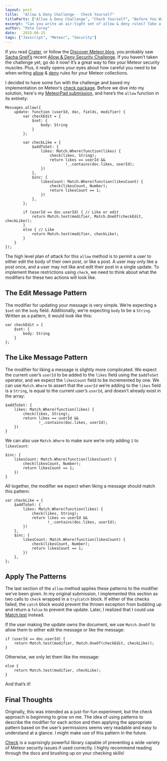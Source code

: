 ```yaml
---
layout: post
title:  "Allow & Deny Challenge - Check Yourself"
titleParts: ["Allow & Deny Challenge", "Check Yourself", "Before You Wreck Yourself"]
excerpt: "Can you write an air-tight set of allow & deny rules? Take a look at Sacha Greif's challange, try it for yourself, and take a look at my solution."
author: "Pete Corey"
date:   2015-06-15
tags: ["Javscript", "Meteor", "Security"]
---
```


If you read [Crater](https://crater.io/), or follow the [Discover Meteor blog](https://www.discovermeteor.com/blog), you probably saw [Sacha Greif’s](https://twitter.com/SachaGreif) recent [Allow & Deny Security Challenge](https://www.discovermeteor.com/blog/allow-deny-security-challenge/). If you haven’t taken the challenge yet, go do it now! It’s a great way to flex your Meteor security muscles. Plus, it really opens your eyes about how careful you need to be when writing [allow](http://docs.meteor.com/#/full/allow) & [deny](http://docs.meteor.com/#/full/deny) rules for your Meteor collections.

I decided to have some fun with the challenge and based my implementation on Meteor’s [check package](http://docs.meteor.com/#/full/check). Before we dive into my solution, here's my [MeteorPad submission](http://meteorpad.com/pad/eFGxbRicpNuJjBb8T/Copy%20of%20Chatroom%20Security%20Challenge), and here’s the <code class="language-javascript">allow</code> function in its entirety:

<pre class="language-javascript"><code class="language-javascript">Messages.allow({
    update: function (userId, doc, fields, modifier) {
        var checkEdit = {
            $set: {
                body: String
            }
        };

        var checkLike = {
            $addToSet: {
                likes: Match.Where(function(likes) {
                    check(likes, String);
                    return likes == userId &&
                           !_.contains(doc.likes, userId);
                })
            },
            $inc: {
                likesCount: Match.Where(function(likesCount) {
                    check(likesCount, Number);
                    return likesCount == 1;
                })
            },
        };

        if (userId == doc.userId) { // Like or edit
            return Match.test(modifier, Match.OneOf(checkEdit, checkLike));
        }
        else { // Like
            return Match.test(modifier, checkLike);
        }
    }
});
</code></pre>

The high level plan of attack for this <code class="language-javascript">allow</code> method is to permit a user to either edit the body of their own post, or like a post. A user may only like a post once, and a user may not like and edit their post in a single update. To implement these restrictions using <code class="language-javascript">check</code>, we need to think about what the modifiers for these two actions will look like.

## The Edit Message Pattern

The modifier for updating your message is very simple. We’re expecting a <code class="language-*">$set</code> on the <code class="language-javascript">body</code> field. Additionally, we’re expecting <code class="language-javascript">body</code> to be a <code class="language-javascript">String</code>. Written as a pattern, it would look like this:

<pre class="language-javascript"><code class="language-javascript">var checkEdit = {
    $set: {
        body: String
    }
};
</code></pre>

## The Like Message Pattern

The modifier for liking a message is slightly more complicated. We expect the current user’s <code class="language-javascript">userId</code> to be added to the <code class="language-javascript">likes</code> field using the <code class="language-javascript">$addToSet</code> operator, and we expect the <code class="language-javascript">likesCount</code> field to be incremented by one. We can use <code class="language-javascript">Match.Where</code> to assert that the <code class="language-javascript">userId</code> we’re adding to the <code class="language-javascript">likes</code> field is a <code class="language-javascript">String</code>, is equal to the current user’s <code class="language-javascript">userId</code>, and doesn’t already exist in the array:

<pre class="language-javascript"><code class="language-javascript">$addToSet: {
    likes: Match.Where(function(likes) {
        check(likes, String);
        return likes == userId &&
               !_.contains(doc.likes, userId);
    })
}
</code></pre>

We can also use <code class="language-javascript">Match.Where</code> to make sure we’re only adding <code class="language-javascript">1</code> to <code class="language-javascript">likesCount</code>:

<pre class="language-javascript"><code class="language-javascript">$inc: {
    likesCount: Match.Where(function(likesCount) {
        check(likesCount, Number);
        return likesCount == 1;
    })
}
</code></pre>

All together, the modifier we expect when liking a message should match this pattern:

<pre class="language-javascript"><code class="language-javascript">var checkLike = {
    $addToSet: {
        likes: Match.Where(function(likes) {
            check(likes, String);
            return likes == userId &&
                   !_.contains(doc.likes, userId);
        })
    },
    $inc: {
        likesCount: Match.Where(function(likesCount) {
            check(likesCount, Number);
            return likesCount == 1;
        })
    },
};
</code></pre>

## Apply The Patterns

The last section of the <code class="language-javascript">allow</code> method applies these patterns to the modifier we’ve been given. In my original submission, I implemented this section as two calls to <code class="language-javascript">check</code> wrapped in a <code class="language-javascript">try</code>/<code class="language-javascript">catch</code> block. If either of the checks failed, the <code class="language-javascript">catch</code> block would prevent the thrown exception from bubbling up and return a <code class="language-javascript">false</code> to prevent the update. Later, I realized that I could use [Match.test](http://docs.meteor.com/#/full/match_test) instead.

If the user making the update owns the document, we use <code class="language-javascript">Match.OneOf</code> to allow them to either edit the message or like the message:

<pre class="language-javascript"><code class="language-javascript">if (userId == doc.userId) {
    return Match.test(modifier, Match.OneOf(checkEdit, checkLike));
}
</code></pre>

Otherwise, we only let them like the message:

<pre class="language-javascript"><code class="language-javascript">else {
    return Match.test(modifier, checkLike);
}
</code></pre>

And that’s it!

## Final Thoughts

Originally, this was intended as a just-for-fun experiment, but the check approach is beginning to grow on me. The idea of using patterns to describe the modifier for each action and then applying the appropriate pattern based on the user’s permissions seems very readable and easy to understand at a glance. I might make use of this pattern in the future.

[Check](http://docs.meteor.com/#/full/check_package) is a suprisingly powerful library capable of preventing a wide variety of Meteor security issues if used correctly. I highly recommend reading through the docs and brushing up on your checking skills!
